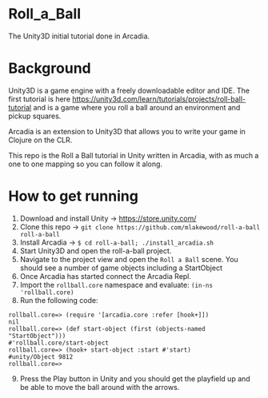 # Roll_a_Ball
The Unity3D initial tutorial done in Arcadia.

# Background

Unity3D is a game engine with a freely downloadable editor and IDE. The first tutorial is here https://unity3d.com/learn/tutorials/projects/roll-ball-tutorial and is 
a game where you roll a ball around an environment and pickup squares.

Arcadia is an extension to Unity3D that allows you to write your game in Clojure on the CLR.

This repo is the Roll a Ball tutorial in Unity written in Arcadia, with as much a one to one mapping so you can follow it along.

# How to get running

1. Download and install Unity -> https://store.unity.com/
2. Clone this repo -> `git clone https://github.com/mlakewood/roll-a-ball roll-a-ball`
3. Install Arcadia -> `$ cd roll-a-ball; ./install_arcadia.sh`
4. Start Unity3D and open the roll-a-ball project.
5. Navigate to the project view and open the `Roll a Ball` scene. You should see a number of game objects including a StartObject
6. Once Arcadia has started connect the Arcadia Repl.
7. Import the `rollball.core` namespace and evaluate: `(in-ns 'rollball.core)`
8. Run the following code:
```
rollball.core=> (require '[arcadia.core :refer [hook+]])
nil
rollball.core=> (def start-object (first (objects-named "StartObject")))
#'rollball.core/start-object
rollball.core=> (hook+ start-object :start #'start)
#unity/Object 9812
rollball.core=> 
```
9. Press the Play button in Unity and you should get the playfield up and be able to move the ball around with the arrows.


